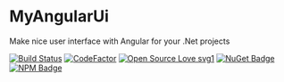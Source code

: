 # MyAngularUi
Make nice user interface with Angular for your .Net projects

[![Build Status](https://travis-ci.com/CorrM/MyAngularUi.svg?branch=master)](https://travis-ci.com/CorrM/MyAngularUi)
[![CodeFactor](https://www.codefactor.io/repository/github/corrm/myangularui/badge)](https://www.codefactor.io/repository/github/corrm/myangularui)
[![Open Source Love svg1](https://badges.frapsoft.com/os/v1/open-source.svg?v=103)](https://github.com/ellerbrock/open-source-badges/)
[![NuGet Badge](https://buildstats.info/nuget/MyAngularUi)](https://www.nuget.org/packages/MyAngularUi)
[![NPM Badge](https://badgen.net/npm/v/my-angular-ui)](https://www.npmjs.com/package/my-angular-ui)
